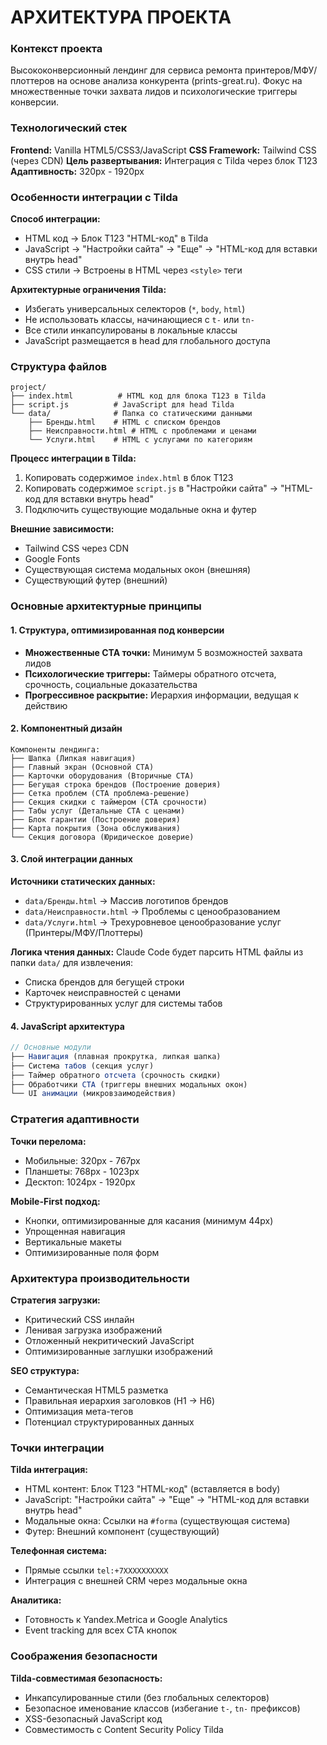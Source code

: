 # АРХИТЕКТУРА ПРОЕКТА

### Контекст проекта
Высококонверсионный лендинг для сервиса ремонта принтеров/МФУ/плоттеров на основе анализа конкурента (prints-great.ru). Фокус на множественные точки захвата лидов и психологические триггеры конверсии.

### Технологический стек

**Frontend:** Vanilla HTML5/CSS3/JavaScript
**CSS Framework:** Tailwind CSS (через CDN)
**Цель развертывания:** Интеграция с Tilda через блок T123
**Адаптивность:** 320px - 1920px

### Особенности интеграции с Tilda

**Способ интеграции:**
- HTML код → Блок T123 "HTML-код" в Tilda
- JavaScript → "Настройки сайта" → "Еще" → "HTML-код для вставки внутрь head"
- CSS стили → Встроены в HTML через `<style>` теги

**Архитектурные ограничения Tilda:**
- Избегать универсальных селекторов (`*`, `body`, `html`)
- Не использовать классы, начинающиеся с `t-` или `tn-`
- Все стили инкапсулированы в локальные классы
- JavaScript размещается в head для глобального доступа

### Структура файлов
```
project/
├── index.html          # HTML код для блока T123 в Tilda
├── script.js          # JavaScript для head Tilda
└── data/              # Папка со статическими данными
    ├── Бренды.html    # HTML с списком брендов
    ├── Неисправности.html # HTML с проблемами и ценами
    └── Услуги.html    # HTML с услугами по категориям
```

**Процесс интеграции в Tilda:**
1. Копировать содержимое `index.html` в блок T123
2. Копировать содержимое `script.js` в "Настройки сайта" → "HTML-код для вставки внутрь head"
3. Подключить существующие модальные окна и футер

**Внешние зависимости:**
- Tailwind CSS через CDN
- Google Fonts
- Существующая система модальных окон (внешняя)
- Существующий футер (внешний)

### Основные архитектурные принципы

#### 1. Структура, оптимизированная под конверсии
- **Множественные CTA точки:** Минимум 5 возможностей захвата лидов
- **Психологические триггеры:** Таймеры обратного отсчета, срочность, социальные доказательства
- **Прогрессивное раскрытие:** Иерархия информации, ведущая к действию

#### 2. Компонентный дизайн
```
Компоненты лендинга:
├── Шапка (Липкая навигация)
├── Главный экран (Основной CTA)
├── Карточки оборудования (Вторичные CTA)
├── Бегущая строка брендов (Построение доверия)
├── Сетка проблем (CTA проблема-решение)
├── Секция скидки с таймером (CTA срочности)
├── Табы услуг (Детальные CTA с ценами)
├── Блок гарантии (Построение доверия)
├── Карта покрытия (Зона обслуживания)
└── Секция договора (Юридическое доверие)
```

#### 3. Слой интеграции данных
**Источники статических данных:**
- `data/Бренды.html` → Массив логотипов брендов
- `data/Неисправности.html` → Проблемы с ценообразованием
- `data/Услуги.html` → Трехуровневое ценообразование услуг (Принтеры/МФУ/Плоттеры)

**Логика чтения данных:**
Claude Code будет парсить HTML файлы из папки `data/` для извлечения:
- Списка брендов для бегущей строки
- Карточек неисправностей с ценами
- Структурированных услуг для системы табов

#### 4. JavaScript архитектура
```javascript
// Основные модули
├── Навигация (плавная прокрутка, липкая шапка)
├── Система табов (секция услуг)
├── Таймер обратного отсчета (срочность скидки)
├── Обработчики CTA (триггеры внешних модальных окон)
└── UI анимации (микровзаимодействия)
```

### Стратегия адаптивности

**Точки перелома:**
- Мобильные: 320px - 767px
- Планшеты: 768px - 1023px  
- Десктоп: 1024px - 1920px

**Mobile-First подход:**
- Кнопки, оптимизированные для касания (минимум 44px)
- Упрощенная навигация
- Вертикальные макеты
- Оптимизированные поля форм

### Архитектура производительности

**Стратегия загрузки:**
- Критический CSS инлайн
- Ленивая загрузка изображений
- Отложенный некритический JavaScript
- Оптимизированные заглушки изображений

**SEO структура:**
- Семантическая HTML5 разметка
- Правильная иерархия заголовков (H1 → H6)
- Оптимизация мета-тегов
- Потенциал структурированных данных

### Точки интеграции

**Tilda интеграция:**
- HTML контент: Блок T123 "HTML-код" (вставляется в body)
- JavaScript: "Настройки сайта" → "Еще" → "HTML-код для вставки внутрь head"
- Модальные окна: Ссылки на `#forma` (существующая система)
- Футер: Внешний компонент (существующий)

**Телефонная система:**
- Прямые ссылки `tel:+7XXXXXXXXXX`
- Интеграция с внешней CRM через модальные окна

**Аналитика:**
- Готовность к Yandex.Metrica и Google Analytics
- Event tracking для всех CTA кнопок

### Соображения безопасности

**Tilda-совместимая безопасность:**
- Инкапсулированные стили (без глобальных селекторов)
- Безопасное именование классов (избегание `t-`, `tn-` префиксов)
- XSS-безопасный JavaScript код
- Совместимость с Content Security Policy Tilda